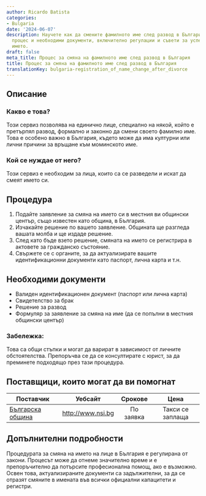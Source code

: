 ```yaml
---
author: Ricardo Batista
categories:
- Bulgaria
date: '2024-06-07'
description: Научете как да смените фамилното име след развод в България. Подробен
  процес и необходими документи, включително регулации и съвети за успешна смяна на
  името.
draft: false
meta_title: Процес за смяна на фамилното име след развод в България
title: Процес за смяна на фамилното име след развод в България
translationKey: bulgaria-registration_of_name_change_after_divorce
---
```



## Описание
### Какво е това?
Този сервиз позволява на единично лице, специално на някой, който е претърпял развод, формално и законно да смени своето фамилно име. Това е особено важно в България, където може да има културни или лични причини за връщане към моминското име.

### Кой се нуждае от него?
Този сервиз е необходим за лица, които са се разведели и искат да смеят името си.

## Процедура

1. Подайте заявление за смяна на името си в местния ви общински център, също известен като община, в България.
2. Изчакайте решение по вашето заявление. Общината ще разгледа вашата молба и ще издаде решение.
3. След като бъде взето решение, смяната на името се регистрира в актовете за гражданско състояние.
4. Свържете се с органите, за да актуализирате вашите идентификационни документи като паспорт, лична карта и т.н.

## Необходими документи

* Валиден идентификационен документ (паспорт или лична карта)
* Свидетелство за брак
* Решение за развод
* Формуляр за заявление за смяна на име (да се попълни в местния общински център)

### Забележка:
Това са общи стъпки и могат да варират в зависимост от личните обстоятелства. Препоръчва се да се консултирате с юрист, за да преминете подходящо през тази процедура.

## Поставщици, които могат да ви помогнат

| Поставчик        |     Уебсайт    |     Срокове     |       Цена      |
| --------------- | -------------- |  :-------------:  | :-------------: |
| [Българска община](http://www.nsi.bg/nrnm/show9.php?id=141)      | http://www.nsi.bg       | По заявка |  Такси се заплаща  |

## Допълнителни подробности
Процедурата за смяна на името на лице в България е регулирана от закони. Процесът може да отнеме значително време и е препоръчително да потърсите професионална помощ, ако е възможно. Освен това, актуализираните документи са задължителни, за да се отразят смяните в имената във всички официални капацитети и регистри.